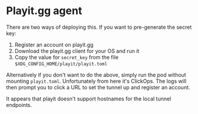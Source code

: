 # Playit.gg agent

There are two ways of deploying this. If you want to pre-generate the secret key:

1. Register an account on playit.gg
2. Download the playit.gg client for your OS and run it
3. Copy the value for `secret_key` from the file `$XDG_CONFIG_HOME/playit/playit.toml`

Alternatively if you don't want to do the above, simply run the pod without mounting `playit.toml`. Unfortunately from here it's ClickOps. The logs will then prompt you to click a URL to set the tunnel up and register an account.

It appears that playit doesn't support hostnames for the local tunnel endpoints.
